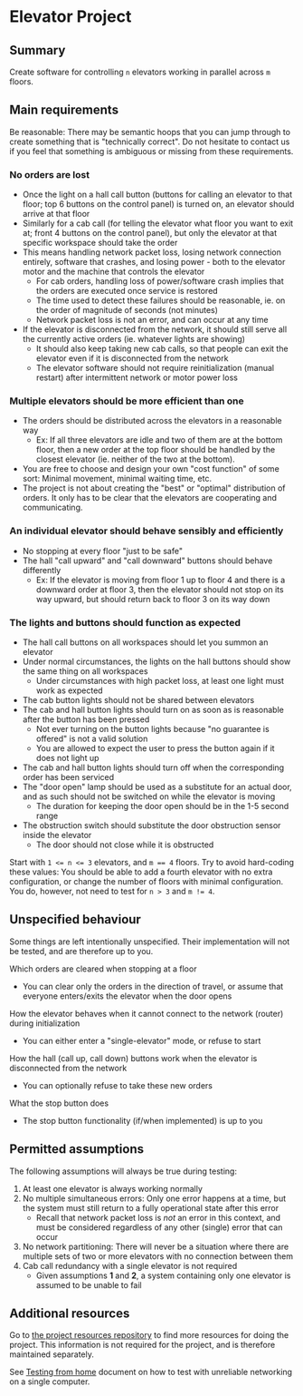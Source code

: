 Elevator Project
================

Summary
-------
Create software for controlling `n` elevators working in parallel across `m` floors.


Main requirements
-----------------
Be reasonable: There may be semantic hoops that you can jump through to create something that is "technically correct". Do not hesitate to contact us if you feel that something is ambiguous or missing from these requirements.

### No orders are lost
 - Once the light on a hall call button (buttons for calling an elevator to that floor; top 6 buttons on the control panel) is turned on, an elevator should arrive at that floor
 - Similarly for a cab call (for telling the elevator what floor you want to exit at; front 4 buttons on the control panel), but only the elevator at that specific workspace should take the order
 - This means handling network packet loss, losing network connection entirely, software that crashes, and losing power - both to the elevator motor and the machine that controls the elevator
   - For cab orders, handling loss of power/software crash implies that the orders are executed once service is restored
   - The time used to detect these failures should be reasonable, ie. on the order of magnitude of seconds (not minutes)
   - Network packet loss is not an error, and can occur at any time
 - If the elevator is disconnected from the network, it should still serve all the currently active orders (ie. whatever lights are showing)
   - It should also keep taking new cab calls, so that people can exit the elevator even if it is disconnected from the network
   - The elevator software should not require reinitialization (manual restart) after intermittent network or motor power loss

### Multiple elevators should be more efficient than one
 - The orders should be distributed across the elevators in a reasonable way
   - Ex: If all three elevators are idle and two of them are at the bottom floor, then a new order at the top floor should be handled by the closest elevator (ie. neither of the two at the bottom).
 - You are free to choose and design your own "cost function" of some sort: Minimal movement, minimal waiting time, etc.
 - The project is not about creating the "best" or "optimal" distribution of orders. It only has to be clear that the elevators are cooperating and communicating.
 
### An individual elevator should behave sensibly and efficiently
 - No stopping at every floor "just to be safe"
 - The hall "call upward" and "call downward" buttons should behave differently
   - Ex: If the elevator is moving from floor 1 up to floor 4 and there is a downward order at floor 3, then the elevator should not stop on its way upward, but should return back to floor 3 on its way down
 
### The lights and buttons should function as expected
 - The hall call buttons on all workspaces should let you summon an elevator
 - Under normal circumstances, the lights on the hall buttons should show the same thing on all workspaces 
   - Under circumstances with high packet loss, at least one light must work as expected
 - The cab button lights should not be shared between elevators
 - The cab and hall button lights should turn on as soon as is reasonable after the button has been pressed
   - Not ever turning on the button lights because "no guarantee is offered" is not a valid solution
   - You are allowed to expect the user to press the button again if it does not light up
 - The cab and hall button lights should turn off when the corresponding order has been serviced
 - The "door open" lamp should be used as a substitute for an actual door, and as such should not be switched on while the elevator is moving
   - The duration for keeping the door open should be in the 1-5 second range
 - The obstruction switch should substitute the door obstruction sensor inside the elevator
   - The door should not close while it is obstructed

 
Start with `1 <= n <= 3` elevators, and `m == 4` floors. Try to avoid hard-coding these values: You should be able to add a fourth elevator with no extra configuration, or change the number of floors with minimal configuration. You do, however, not need to test for `n > 3` and `m != 4`.


Unspecified behaviour
---------------------
Some things are left intentionally unspecified. Their implementation will not be tested, and are therefore up to you.

Which orders are cleared when stopping at a floor
 - You can clear only the orders in the direction of travel, or assume that everyone enters/exits the elevator when the door opens
 
How the elevator behaves when it cannot connect to the network (router) during initialization
 - You can either enter a "single-elevator" mode, or refuse to start
 
How the hall (call up, call down) buttons work when the elevator is disconnected from the network
 - You can optionally refuse to take these new orders
 
What the stop button does
   - The stop button functionality (if/when implemented) is up to you

   
Permitted assumptions
---------------------

The following assumptions will always be true during testing:
 1. At least one elevator is always working normally
 2. No multiple simultaneous errors: Only one error happens at a time, but the system must still return to a fully operational state after this error
    - Recall that network packet loss is *not* an error in this context, and must be considered regardless of any other (single) error that can occur
 3. No network partitioning: There will never be a situation where there are multiple sets of two or more elevators with no connection between them
 4. Cab call redundancy with a single elevator is not required
    - Given assumptions **1** and **2**, a system containing only one elevator is assumed to be unable to fail
   
Additional resources
--------------------

Go to [the project resources repository](https://github.com/TTK4145/Project-resources) to find more resources for doing the project. This information is not required for the project, and is therefore maintained separately.

See [Testing from home](/testing_from_home.md) document on how to test with unreliable networking on a single computer.